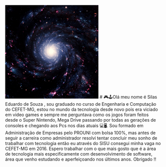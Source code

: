 
<img src="giphy.gif" alt="Minha Figura" width="300">
#  🎮🕹Olá meu nome é Silas Eduardo de Souza , sou graduado no curso de Engenharia e Computação do CEFET-MG, estou no mundo da tecnologia desde novo pois era viciado em video games e sempre me perguntava como os jogos foram feitos desde o Super Nintendo, Mega Drive passando por todas as gerações de consoles e chegando aos Pcs nos dias atuais 💻🖥.
Sou formado em Administração de Empresas pelo PROUNI com bolsa 100%, mas antes de seguir a carreira como administrador resolvi tentar concluir meu sonho de trabalhar com tecnologia então eu através do SISU consegui minha vaga no CEFET-MG em 2016. Espero trabalhar com o que mais gosto que é a área de tecnologia mais especificamente com desenvolvimento de software, área que venho estudando e aperfeiçoando nos últimos  anos. Obrigado !!
